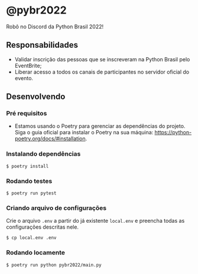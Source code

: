 # @pybr2022

Robô no Discord da Python Brasil 2022!

## Responsabilidades

- Validar inscrição das pessoas que se inscreveram na Python Brasil pelo EventBrite;
- Liberar acesso a todos os canais de participantes no servidor oficial do evento.

## Desenvolvendo


### Pré requisitos

- Estamos usando o Poetry para gerenciar as dependências do projeto. Siga o guia oficial para instalar o Poetry na sua máquina: https://python-poetry.org/docs/#installation.

### Instalando dependências

```
$ poetry install
```

### Rodando testes

```
$ poetry run pytest
```

### Criando arquivo de configurações

Crie o arquivo `.env` a partir do já existente `local.env` e preencha todas as configurações descritas nele.

```
$ cp local.env .env
```

### Rodando locamente

```
$ poetry run python pybr2022/main.py
```
